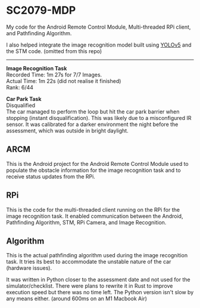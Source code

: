 # SC2079-MDP
My code for the Android Remote Control Module, Multi-threaded RPi client, and Pathfinding Algorithm. 

I also helped integrate the image recognition model built using [YOLOv5](https://github.com/ultralytics/yolov5) and the STM code. (omitted from this repo)

---

**Image Recognition Task** \
Recorded Time: 1m 27s for 7/7 Images. \
Actual Time: 1m 22s (did not realise it finished) \
Rank: 6/44

**Car Park Task** \
Disqualified \
The car managed to perform the loop but hit the car park barrier when stopping (instant disqualification). This was likely due to a misconfigured IR sensor. It was calibrated for a darker environment the night before the assessment, which was outside in bright daylight. 

## ARCM
This is the Android project for the Android Remote Control Module used to populate the obstacle information for the image recognition task and to receive status updates from the RPi. 

## RPi
This is the code for the multi-threaded client running on the RPi for the image recognition task. It enabled communication between the Android, Pathfinding Algorithm, STM, RPi Camera, and Image Recognition.

## Algorithm
This is the actual pathfinding algorithm used during the image recognition task. It tries its best to accommodate the unstable nature of the car (hardware issues). 

It was written in Python closer to the assessment date and not used for the simulator/checklist. There were plans to rewrite it in Rust to improve execution speed but there was no time left. The Python version isn't slow by any means either. (around 600ms on an M1 Macbook Air)